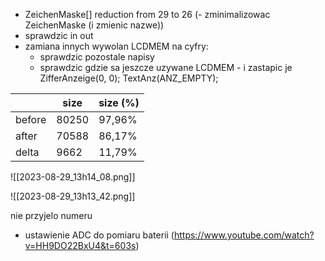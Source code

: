 - ZeichenMaske[] reduction from 29 to 26 (- zminimalizowac ZeichenMaske (i zmienic nazwe))
- sprawdzic in out
- zamiana innych wywolan LCDMEM na cyfry:
	- sprawdzic pozostale napisy
	- sprawdzic gdzie sa jeszcze uzywane LCDMEM - i zastapic je
ZifferAnzeige(0, 0);
TextAnz(ANZ_EMPTY);

|        |  size  | size (%)   |
| ------ | ----- | -------- |
| before | 80250 | 97,96%   |
| after  | 70588 | 86,17%   |
| delta  | 9662  | 11,79%   |
 
 ![[2023-08-29_13h14_08.png]]
 
![[2023-08-29_13h13_42.png]]

nie przyjelo numeru
- ustawienie ADC do pomiaru baterii (https://www.youtube.com/watch?v=HH9DO22BxU4&t=603s)